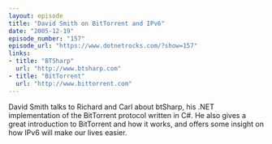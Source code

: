 ```yaml
---
layout: episode
title: "David Smith on BitTorrent and IPv6"
date: "2005-12-19"
episode_number: "157"
episode_url: "https://www.dotnetrocks.com/?show=157"
links:
- title: "BTSharp"
  url: "http://www.btsharp.com"
- title: "BitTorrent"
  url: "http://www.bittorrent.com"
---
```


David Smith talks to Richard and Carl about btSharp, his .NET implementation of the BitTorrent protocol written in C#. He also gives a great introduction to BitTorrent and how it works, and offers some insight on how IPv6 will make our lives easier.
